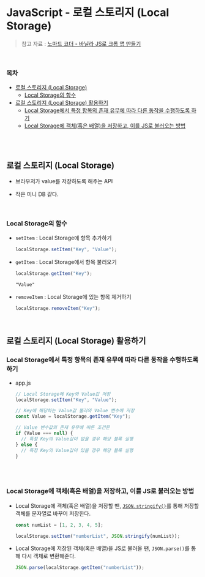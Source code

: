 # JavaScript - 로컬 스토리지 (Local Storage)

> 참고 자료 : <a href="https://nomadcoders.co/javascript-for-beginners">노마드 코더 - 바닐라 JS로 크롬 앱 만들기</a>

<br/>

### 목차

- <a href="https://github.com/SangYoonLee1231/TIL/blob/main/JavaScript/javascript_local_storage.md#%EB%A1%9C%EC%BB%AC-%EC%8A%A4%ED%86%A0%EB%A6%AC%EC%A7%80-local-storage">로컬 스토리지 (Local Storage)</a>
  - <a href="https://github.com/SangYoonLee1231/TIL/blob/main/JavaScript/javascript_local_storage.md#local-storage%EC%9D%98-%ED%95%A8%EC%88%98">Local Storage의 함수</a>
- <a href="https://github.com/SangYoonLee1231/TIL/blob/main/JavaScript/javascript_local_storage.md#%EB%A1%9C%EC%BB%AC-%EC%8A%A4%ED%86%A0%EB%A6%AC%EC%A7%80-local-storage-%ED%99%9C%EC%9A%A9%ED%95%98%EA%B8%B0">로컬 스토리지 (Local Storage) 활용하기</a>
  - <a href="https://github.com/SangYoonLee1231/TIL/blob/main/JavaScript/javascript_local_storage.md#local-storage%EC%97%90%EC%84%9C-%ED%8A%B9%EC%A0%95-%ED%95%AD%EB%AA%A9%EC%9D%98-%EC%A1%B4%EC%9E%AC-%EC%9C%A0%EB%AC%B4%EC%97%90-%EB%94%B0%EB%9D%BC-%EB%8B%A4%EB%A5%B8-%EB%8F%99%EC%9E%91%EC%9D%84-%EC%88%98%ED%96%89%ED%95%98%EB%8F%84%EB%A1%9D-%ED%95%98%EA%B8%B0">Local Storage에서 특정 항목의 존재 유무에 따라 다른 동작을 수행하도록 하기</a>
  - <a href="https://github.com/SangYoonLee1231/TIL/blob/main/JavaScript/javascript_piece_info.md#jsonstringify---%EB%AA%A8%EB%93%A0-%EA%B2%83%EC%9D%84-%EB%AC%B8%EC%9E%90%EC%97%B4%EB%A1%9C-%EB%B3%80%ED%99%98%EC%8B%9C%ED%82%A4%EB%8A%94-%ED%95%A8%EC%88%98">Local Storage에 객체(혹은 배열)을 저장하고, 이를 JS로 불러오는 방법</a>

<br/><br/>

## 로컬 스토리지 (Local Storage)

- 브라우저가 value를 저장하도록 해주는 API

- 작은 미니 DB 같다.

<br/>

### Local Storage의 함수

- <code>setItem</code> : Local Storage에 항목 추가하기

  ```javascript
  localStorage.setItem("Key", "Value");
  ```

- <code>getItem</code> : Local Storage에서 항목 불러오기

  ```javascript
  localStorage.getItem("Key");
  ```

  ```
  "Value"
  ```

- <code>removeItem</code> : Local Storage에 있는 항목 제거하기

  ```javascript
  localStorage.removeItem("Key");
  ```

<br/>

## 로컬 스토리지 (Local Storage) 활용하기

### Local Storage에서 특정 항목의 존재 유무에 따라 다른 동작을 수행하도록 하기

- app.js

  ```javascript
  // Local Storage에 Key와 Value값 저장
  localStorage.setItem("Key", "Value");

  // Key에 해당하는 Value값 불러와 Value 변수에 저장
  const Value = localStorage.getItem("Key");

  // Value 변수값의 존재 유무에 따른 조건문
  if (Value === null) {
    // 특정 Key의 Value값이 없을 경우 해당 블록 실행
  } else {
    // 특정 Key의 Value값이 있을 경우 해당 블록 실행
  }
  ```

<br/><br/>

### Local Storage에 객체(혹은 배열)을 저장하고, 이를 JS로 불러오는 방법

- Local Storage에 객체(혹은 배열)을 저장할 땐, <a href="https://github.com/SangYoonLee1231/TIL/blob/main/JavaScript/javascript_piece_info.md#jsonstringify---%EB%AA%A8%EB%93%A0-%EA%B2%83%EC%9D%84-%EB%AC%B8%EC%9E%90%EC%97%B4%EB%A1%9C-%EB%B3%80%ED%99%98%EC%8B%9C%ED%82%A4%EB%8A%94-%ED%95%A8%EC%88%98"><code>JSON.stringify()</code></a>를 통해 저장할 객체를 문자열로 바꾸어 저장한다.

  ```javascript
  const numList = [1, 2, 3, 4, 5];

  localStorage.setItem("numberList", JSON.stringify(numList));
  ```

- Local Storage에 저장된 객체(혹은 배열)을 JS로 불러올 땐, <code>JSON.parse()</code>를 통해 다시 객체로 변환해준다.

  ```javascript
  JSON.parse(localStorage.getItem("numberList"));
  ```